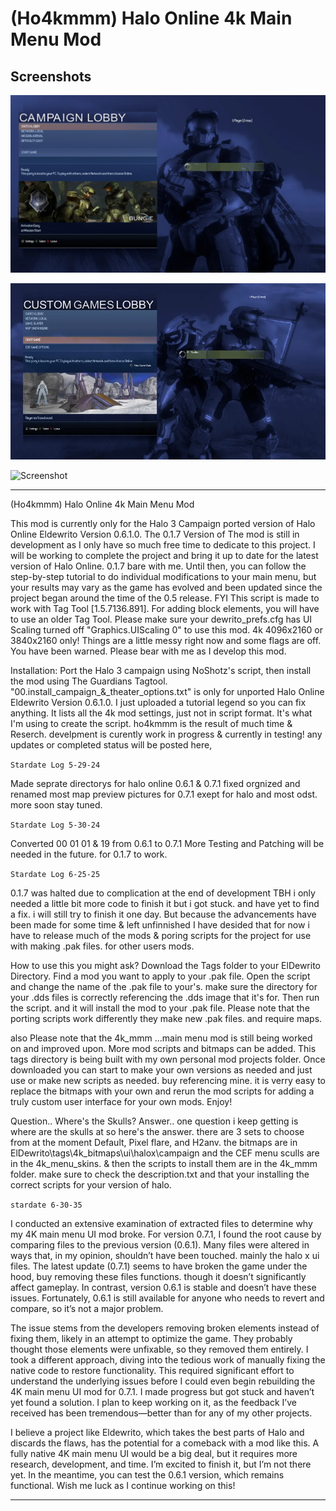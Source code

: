 # (Ho4kmmm) Halo Online 4k Main Menu Mod

## Screenshots

![Screenshot](https://github.com/jackrabbit72380/Ho4kmmm/blob/master/previews/Preview.png)

![Screenshot](https://github.com/jackrabbit72380/Ho4kmmm/blob/master/previews/Preview0.png)

![Screenshot](https://github.com/jackrabbit72380/Ho4kmmm/blob/master/previews/Preview1.png)

_________________________________________________________________________________________________________________________

(Ho4kmmm) Halo Online 4k Main Menu Mod

This mod is currently only for the Halo 3 Campaign ported version of Halo Online Eldewrito Version 0.6.1.0. The 0.1.7 Version of The mod is still in development as I only have so much free time to dedicate to this project. I will be working to complete the project and bring it up to date for the latest version of Halo Online. 0.1.7 bare with me.
Until then, you can follow the step-by-step tutorial to do individual modifications to your main menu, but your results may vary as the game has evolved and been updated since the project began around the time of the 0.5 release.
FYI This script is made to work with Tag Tool [1.5.7136.891]. For adding block elements, you will have to use an older Tag Tool.
Please make sure your dewrito_prefs.cfg has UI Scaling turned off "Graphics.UIScaling 0" to use this mod.
4k 4096x2160 or 3840x2160 only!
Things are a little messy right now and some flags are off. You have been warned.
Please bear with me as I develop this mod.

Installation: Port the Halo 3 campaign using NoShotz's script, then install the mod using The Guardians Tagtool.
"00.install_campaign_&_theater_options.txt" is only for unported Halo Online Eldewrito Version 0.6.1.0.
I just uploaded a tutorial legend so you can fix anything. It lists all the 4k mod settings, just not in script format. It's what I'm using to create the script. ho4kmmm is the result of much time & Reserch. develpment is curently work in progress & currently in testing! any updates or completed status will be posted here,

```Stardate Log 5-29-24```

Made seprate directorys for halo online 0.6.1 & 0.7.1 fixed orgnized and renamed most map preview pictures for 0.7.1 exept for halo and most odst.
more soon stay tuned.

```Stardate Log 5-30-24```

Converted 00 01 01 & 19 from 0.6.1 to 0.7.1 More Testing and Patching will be needed in the future. for 0.1.7 to work.

```Stardate Log 6-25-25```

0.1.7 was halted due to complication at the end of development TBH i only needed a little bit more code to finish it but i got stuck. and have yet to find a fix. i will still try to finish it one day. But because the advancements have been made for some time & left unfinnished I have desided that for now i have to release much of the mods & poring scripts for the project for use with making .pak files. for other users mods.

How to use this you might ask? Download the Tags folder to your ElDewrito Directory. Find a mod you want to apply to your .pak file. Open the script and change the name of the .pak file to your's. make sure the directory for your .dds files is correctly referencing the .dds image that it's for. Then run the script. and it will install the mod to your .pak file. Please note that the porting scripts work differently they make new .pak files. and require maps.

also Please note that the 4k_mmm ...main menu mod is still being worked on and improved upon. More mod scripts and bitmaps can be added. This tags directory is being built with my own personal mod projects folder. Once downloaded you can start to make your own versions as needed and just use or make new scripts as needed. buy referencing mine.
it is verry easy to replace the bitmaps with your own and rerun the mod scripts for adding a truly custom user interface for your own mods. Enjoy!

Question.. Where's the Skulls?
Answer..
 one question i keep getting is where are the skulls at so here's the answer. there are 3 sets to choose from at the moment Default, Pixel flare, and H2anv. the bitmaps are in ElDewrito\tags\4k_bitmaps\ui\halox\campaign and the CEF menu sculls are in the 4k_menu_skins. & then the scripts to install them are in the 4k_mmm folder.  make sure to check the description.txt and that your installing the correct scripts for your version of halo.

 ```stardate 6-30-35```
 
I conducted an extensive examination of extracted files to determine why my 4K main menu UI mod broke. For version 0.7.1, I found the root cause by comparing files to the previous version (0.6.1). Many files were altered in ways that, in my opinion, shouldn’t have been touched. mainly the halo x ui files. The latest update (0.7.1) seems to have broken the game under the hood, buy removing these files functions. though it doesn’t significantly affect gameplay. In contrast, version 0.6.1 is stable and doesn’t have these issues. Fortunately, 0.6.1 is still available for anyone who needs to revert and compare, so it’s not a major problem.

The issue stems from the developers removing broken elements instead of fixing them, likely in an attempt to optimize the game. They probably thought those elements were unfixable, so they removed them entirely. I took a different approach, diving into the tedious work of manually fixing the native code to restore functionality. This required significant effort to understand the underlying issues before I could even begin rebuilding the 4K main menu UI mod for 0.7.1. I made progress but got stuck and haven’t yet found a solution. I plan to keep working on it, as the feedback I’ve received has been tremendous—better than for any of my other projects.

I believe a project like Eldewrito, which takes the best parts of Halo and discards the flaws, has the potential for a comeback with a mod like this. A fully native 4K main menu UI would be a big deal, but it requires more research, development, and time. I’m excited to finish it, but I’m not there yet. In the meantime, you can test the 0.6.1 version, which remains functional. Wish me luck as I continue working on this!
__________________________________________________________________________________________________________________________
